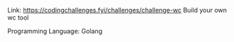 Link: https://codingchallenges.fyi/challenges/challenge-wc
Build your own wc tool

Programming Language: Golang